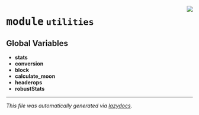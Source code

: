 <!-- markdownlint-disable -->

<a href="https://github.com/Schwarzam/MAR/blob/master/mar/mar/utilities/__init__.py#L0"><img align="right" style="float:right;" src="https://img.shields.io/badge/-source-cccccc?style=flat-square"></a>

# <kbd>module</kbd> `utilities`




**Global Variables**
---------------
- **stats**
- **conversion**
- **block**
- **calculate_moon**
- **headerops**
- **robustStats**




---

_This file was automatically generated via [lazydocs](https://github.com/ml-tooling/lazydocs)._
